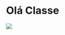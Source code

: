 <h1>Olá Classe</h1>
<img src="https://eslbrains.com/wp-content/uploads/2017/11/problems-with-the-education-system.png" />
